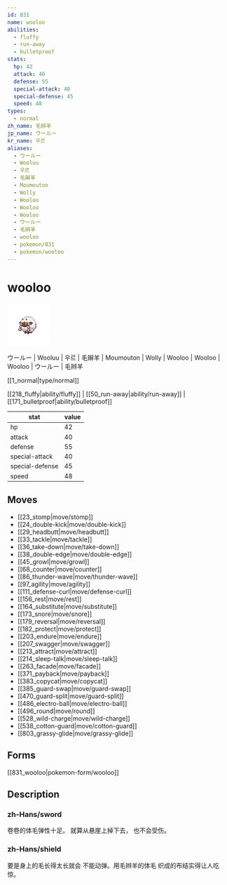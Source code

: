 ```yaml
---
id: 831
name: wooloo
abilities:
  - fluffy
  - run-away
  - bulletproof
stats:
  hp: 42
  attack: 40
  defense: 55
  special-attack: 40
  special-defense: 45
  speed: 48
types:
  - normal
zh_name: 毛辫羊
jp_name: ウールー
kr_name: 우르
aliases:
  - ウールー
  - Wooluu
  - 우르
  - 毛辮羊
  - Moumouton
  - Wolly
  - Wooloo
  - Wooloo
  - Wooloo
  - ウールー
  - 毛辫羊
  - wooloo
  - pokemon/831
  - pokemon/wooloo
---
```

# wooloo

![](https://raw.githubusercontent.com/PokeAPI/sprites/master/sprites/pokemon/831.png)

ウールー | Wooluu | 우르 | 毛辮羊 | Moumouton | Wolly | Wooloo | Wooloo | Wooloo | ウールー | 毛辫羊

[[1_normal|type/normal]]

[[218_fluffy|ability/fluffy]] | [[50_run-away|ability/run-away]] | [[171_bulletproof|ability/bulletproof]]

|stat|value|
|---|---|
|hp|42|
|attack|40|
|defense|55|
|special-attack|40|
|special-defense|45|
|speed|48|


## Moves

- [[23_stomp|move/stomp]]
- [[24_double-kick|move/double-kick]]
- [[29_headbutt|move/headbutt]]
- [[33_tackle|move/tackle]]
- [[36_take-down|move/take-down]]
- [[38_double-edge|move/double-edge]]
- [[45_growl|move/growl]]
- [[68_counter|move/counter]]
- [[86_thunder-wave|move/thunder-wave]]
- [[97_agility|move/agility]]
- [[111_defense-curl|move/defense-curl]]
- [[156_rest|move/rest]]
- [[164_substitute|move/substitute]]
- [[173_snore|move/snore]]
- [[179_reversal|move/reversal]]
- [[182_protect|move/protect]]
- [[203_endure|move/endure]]
- [[207_swagger|move/swagger]]
- [[213_attract|move/attract]]
- [[214_sleep-talk|move/sleep-talk]]
- [[263_facade|move/facade]]
- [[371_payback|move/payback]]
- [[383_copycat|move/copycat]]
- [[385_guard-swap|move/guard-swap]]
- [[470_guard-split|move/guard-split]]
- [[486_electro-ball|move/electro-ball]]
- [[496_round|move/round]]
- [[528_wild-charge|move/wild-charge]]
- [[538_cotton-guard|move/cotton-guard]]
- [[803_grassy-glide|move/grassy-glide]]

## Forms



[[831_wooloo|pokemon-form/wooloo]]

## Description

### zh-Hans/sword

卷卷的体毛弹性十足。
就算从悬崖上掉下去，
也不会受伤。

### zh-Hans/shield

要是身上的毛长得太长就会
不能动弹。用毛辫羊的体毛
织成的布结实得让人吃惊。

